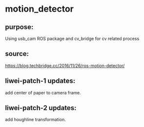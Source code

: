 # motion_detector
## purpose:
Using usb_cam ROS package and cv_bridge for cv related process

## source:
https://blog.techbridge.cc/2016/11/26/ros-motion-detector/

## liwei-patch-1 updates:
add center of paper to camera frame.

## liwei-patch-2 updates:
add houghline transformation.
